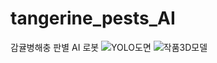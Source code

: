 # tangerine_pests_AI
감귤병해충 판별 AI 로봇
![YOLO도면](https://github.com/user-attachments/assets/e24e4911-c192-4c70-ad09-f4290d146d00)
![작품3D모델](https://github.com/user-attachments/assets/9e375dd7-a8d1-42fa-8f04-4df54c73bed3)
